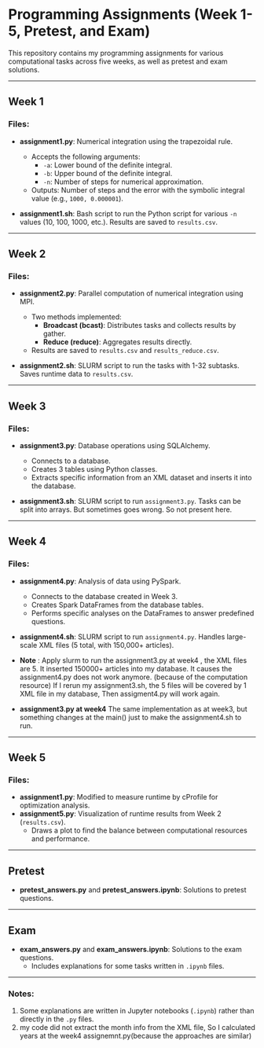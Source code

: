 # Programming Assignments (Week 1-5, Pretest, and Exam)

This repository contains my programming assignments for various computational tasks across five weeks, as well as pretest and exam solutions.

---

## Week 1
### Files:
- **assignment1.py**: Numerical integration using the trapezoidal rule.
  - Accepts the following arguments:
    - `-a`: Lower bound of the definite integral.
    - `-b`: Upper bound of the definite integral.
    - `-n`: Number of steps for numerical approximation.
  - Outputs: Number of steps and the error with the symbolic integral value (e.g., `1000, 0.000001`).

- **assignment1.sh**: Bash script to run the Python script for various `-n` values (10, 100, 1000, etc.). Results are saved to `results.csv`.

---

## Week 2
### Files:
- **assignment2.py**: Parallel computation of numerical integration using MPI.
  - Two methods implemented:
    - **Broadcast (bcast)**: Distributes tasks and collects results by gather.
    - **Reduce (reduce)**: Aggregates results directly.
  - Results are saved to `results.csv` and `results_reduce.csv`.

- **assignment2.sh**: SLURM script to run the tasks with 1-32 subtasks. Saves runtime data to `results.csv`.

---

## Week 3
### Files:
- **assignment3.py**: Database operations using SQLAlchemy.
  - Connects to a database.
  - Creates 3 tables using Python classes.
  - Extracts specific information from an XML dataset and inserts it into the database.

- **assignment3.sh**: SLURM script to run `assignment3.py`. Tasks can be split into arrays. But sometimes goes wrong. So not present here.

---

## Week 4
### Files:
- **assignment4.py**: Analysis of data using PySpark.
  - Connects to the database created in Week 3.
  - Creates Spark DataFrames from the database tables.
  - Performs specific analyses on the DataFrames to answer predefined questions.

- **assignment4.sh**: SLURM script to run `assignment4.py`. Handles large-scale XML files (5 total, with 150,000+ articles).
- **Note** : Apply slurm to run the assignment3.py at week4 , the XML files are 5. It inserted 150000+ articles into my database. It causes the assignment4.py does not work anymore. (because of the computation resource)
  If I rerun my assignment3.sh, the 5 files will be covered by 1 XML file in my database, Then assigment4.py will work again.
- **assignment3.py at week4**
   The same implementation as at week3, but something changes at the main() just to make the assignment4.sh 
 to run.

---

## Week 5
### Files:
- **assignment1.py**: Modified to measure runtime by cProfile for optimization analysis.
- **assignment5.py**: Visualization of runtime results from Week 2 (`results.csv`).
  - Draws a plot to find the balance between computational resources and performance.

---

## Pretest
- **pretest_answers.py** and **pretest_answers.ipynb**: Solutions to pretest questions.

---

## Exam
- **exam_answers.py** and **exam_answers.ipynb**: Solutions to the exam questions.
  - Includes explanations for some tasks written in `.ipynb` files.

---

### Notes:
1. Some explanations are written in Jupyter notebooks (`.ipynb`) rather than directly in the `.py` files.
2. my code did not extract the month info from the XML file, So I calculated years at the week4 assignemnt.py(because the approaches are similar)
